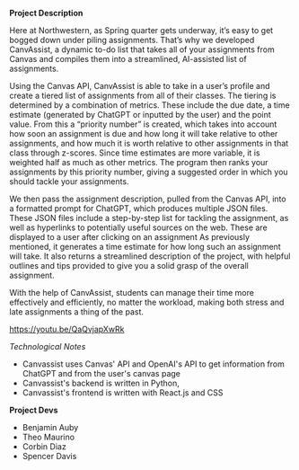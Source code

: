 **Project Description**

Here at Northwestern, as Spring quarter gets underway, it’s easy to get bogged down under piling assignments. That’s why we developed CanvAssist, a dynamic to-do list that takes all of your assignments from Canvas and compiles them into a streamlined, AI-assisted list of assignments. 

Using the Canvas API, CanvAssist is able to take in a user’s profile and create a tiered list of assignments from all of their classes. The tiering is determined by a combination of metrics. These include the due date, a time estimate (generated by ChatGPT or inputted by the user) and the point value. From this a “priority number” is created, which takes into account how soon an assignment is due and how long it will take relative to other assignments, and how much it is worth relative to other assignments in that class through z-scores. Since time estimates are more variable, it is weighted half as much as other metrics. The program then ranks your assignments by this priority number, giving a suggested order in which you should tackle your assignments.

We then pass the assignment description, pulled from the Canvas API, into a formatted prompt for ChatGPT, which produces multiple JSON files. These JSON files include a step-by-step list for tackling the assignment, as well as hyperlinks to potentially useful sources on the web. These are displayed to a user after clicking on an assignment As previously mentioned, it generates a time estimate for how long such an assignment will take. It also returns a streamlined description of the project, with helpful outlines and tips provided to give you a solid grasp of the overall assignment. 

With the help of CanvAssist, students can manage their time more effectively and efficiently, no matter the workload, making both stress and late assignments a thing of the past. 

https://youtu.be/QaQvjapXwRk 

*Technological Notes*

* Canvassist uses Canvas' API and OpenAI's API to get information from ChatGPT and from the user's canvas page
* Canvassist's backend is written in Python, 
* Canvassist's frontend is written with React.js and CSS

**Project Devs**

* Benjamin Auby
* Theo Maurino
* Corbin Diaz
* Spencer Davis

